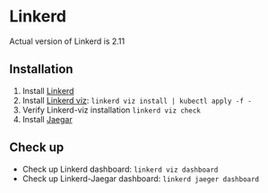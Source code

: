 # Linkerd

Actual version of Linkerd is 2.11 

## Installation

1. Install [Linkerd](https://linkerd.io/2.11/getting-started/)
2. Install [Linkerd viz](): `linkerd viz install | kubectl apply -f -`
4. Verify Linkerd-viz installation `linkerd viz check`
5. Install [Jaegar](https://linkerd.io/2.10/tasks/distributed-tracing/)

## Check up

* Check up Linkerd dashboard: `linkerd viz dashboard `  
* Check up Linkerd-Jaegar dashboard: `linkerd jaeger dashboard`


